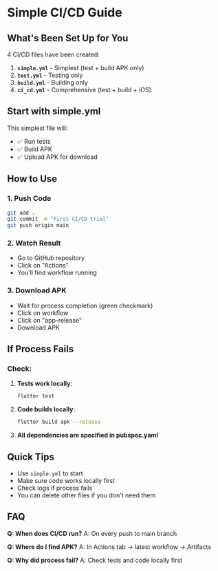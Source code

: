 # Simple CI/CD Guide

## What's Been Set Up for You

4 CI/CD files have been created:

1. **`simple.yml`** - Simplest (test + build APK only)
2. **`test.yml`** - Testing only
3. **`build.yml`** - Building only
4. **`ci_cd.yml`** - Comprehensive (test + build + iOS)

## Start with simple.yml

This simplest file will:
- ✅ Run tests
- ✅ Build APK
- ✅ Upload APK for download

## How to Use

### 1. Push Code
```bash
git add .
git commit -m "First CI/CD trial"
git push origin main
```

### 2. Watch Result
- Go to GitHub repository
- Click on "Actions"
- You'll find workflow running

### 3. Download APK
- Wait for process completion (green checkmark)
- Click on workflow
- Click on "app-release"
- Download APK

## If Process Fails

### Check:
1. **Tests work locally**:
   ```bash
   flutter test
   ```

2. **Code builds locally**:
   ```bash
   flutter build apk --release
   ```

3. **All dependencies are specified in pubspec.yaml**

## Quick Tips

- Use `simple.yml` to start
- Make sure code works locally first
- Check logs if process fails
- You can delete other files if you don't need them

## FAQ

**Q: When does CI/CD run?**
A: On every push to main branch

**Q: Where do I find APK?**
A: In Actions tab → latest workflow → Artifacts

**Q: Why did process fail?**
A: Check tests and code locally first 